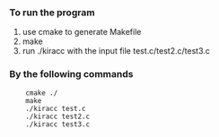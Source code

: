 ### To run the program
1. use cmake to generate Makefile
2. make
3. run ./kiracc with the input file test.c/test2.c/test3.c

### By the following commands
```
    cmake ./
    make
    ./kiracc test.c
    ./kiracc test2.c
    ./kiracc test3.c
```
